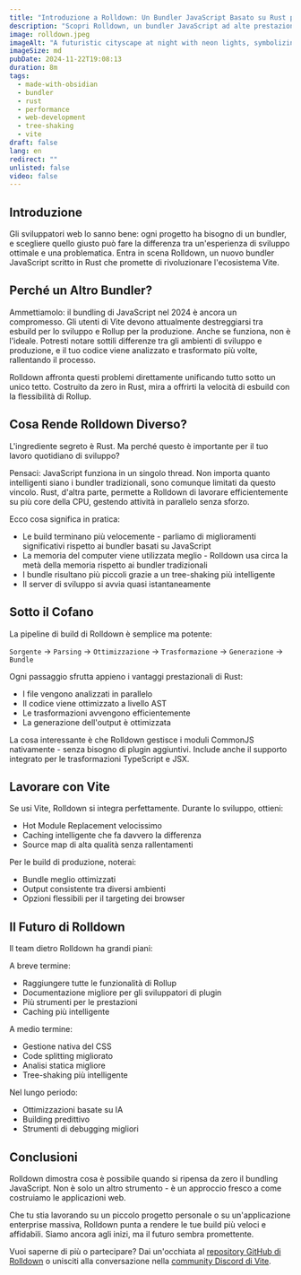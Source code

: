 ```yaml
---
title: "Introduzione a Rolldown: Un Bundler JavaScript Basato su Rust per Vite"
description: "Scopri Rolldown, un bundler JavaScript ad alte prestazioni basato su Rust, progettato per unificare e ottimizzare il processo di build in Vite. Questo articolo esplora le motivazioni dietro il suo sviluppo e come mira a migliorare le soluzioni esistenti"
image: rolldown.jpeg
imageAlt: "A futuristic cityscape at night with neon lights, symbolizing innovation and technology. In the foreground, code appears in floating holographic screens, with lines of JavaScript and Rust code highlighting the cutting-edge nature of Rolldown."
imageSize: md
pubDate: 2024-11-22T19:08:13
duration: 8m
tags:
  - made-with-obsidian
  - bundler
  - rust
  - performance
  - web-development
  - tree-shaking
  - vite
draft: false
lang: en
redirect: ""
unlisted: false
video: false
---
```

## Introduzione

Gli sviluppatori web lo sanno bene: ogni progetto ha bisogno di un bundler, e scegliere quello giusto può fare la differenza tra un'esperienza di sviluppo ottimale e una problematica. Entra in scena Rolldown, un nuovo bundler JavaScript scritto in Rust che promette di rivoluzionare l'ecosistema Vite.

## Perché un Altro Bundler?

Ammettiamolo: il bundling di JavaScript nel 2024 è ancora un compromesso. Gli utenti di Vite devono attualmente destreggiarsi tra esbuild per lo sviluppo e Rollup per la produzione. Anche se funziona, non è l'ideale. Potresti notare sottili differenze tra gli ambienti di sviluppo e produzione, e il tuo codice viene analizzato e trasformato più volte, rallentando il processo.

Rolldown affronta questi problemi direttamente unificando tutto sotto un unico tetto. Costruito da zero in Rust, mira a offrirti la velocità di esbuild con la flessibilità di Rollup.

## Cosa Rende Rolldown Diverso?

L'ingrediente segreto è Rust. Ma perché questo è importante per il tuo lavoro quotidiano di sviluppo?

Pensaci: JavaScript funziona in un singolo thread. Non importa quanto intelligenti siano i bundler tradizionali, sono comunque limitati da questo vincolo. Rust, d'altra parte, permette a Rolldown di lavorare efficientemente su più core della CPU, gestendo attività in parallelo senza sforzo.

Ecco cosa significa in pratica:
- Le build terminano più velocemente - parliamo di miglioramenti significativi rispetto ai bundler basati su JavaScript
- La memoria del computer viene utilizzata meglio - Rolldown usa circa la metà della memoria rispetto ai bundler tradizionali
- I bundle risultano più piccoli grazie a un tree-shaking più intelligente
- Il server di sviluppo si avvia quasi istantaneamente

## Sotto il Cofano

La pipeline di build di Rolldown è semplice ma potente:

`Sorgente` → `Parsing` → `Ottimizzazione` → `Trasformazione` → `Generazione` → `Bundle`

Ogni passaggio sfrutta appieno i vantaggi prestazionali di Rust:
- I file vengono analizzati in parallelo
- Il codice viene ottimizzato a livello AST
- Le trasformazioni avvengono efficientemente
- La generazione dell'output è ottimizzata

La cosa interessante è che Rolldown gestisce i moduli CommonJS nativamente - senza bisogno di plugin aggiuntivi. Include anche il supporto integrato per le trasformazioni TypeScript e JSX.

## Lavorare con Vite

Se usi Vite, Rolldown si integra perfettamente. Durante lo sviluppo, ottieni:
- Hot Module Replacement velocissimo
- Caching intelligente che fa davvero la differenza
- Source map di alta qualità senza rallentamenti

Per le build di produzione, noterai:
- Bundle meglio ottimizzati
- Output consistente tra diversi ambienti
- Opzioni flessibili per il targeting dei browser

## Il Futuro di Rolldown

Il team dietro Rolldown ha grandi piani:

A breve termine:
- Raggiungere tutte le funzionalità di Rollup
- Documentazione migliore per gli sviluppatori di plugin
- Più strumenti per le prestazioni
- Caching più intelligente

A medio termine:
- Gestione nativa del CSS
- Code splitting migliorato
- Analisi statica migliore
- Tree-shaking più intelligente

Nel lungo periodo:
- Ottimizzazioni basate su IA
- Building predittivo
- Strumenti di debugging migliori

## Conclusioni

Rolldown dimostra cosa è possibile quando si ripensa da zero il bundling JavaScript. Non è solo un altro strumento - è un approccio fresco a come costruiamo le applicazioni web.

Che tu stia lavorando su un piccolo progetto personale o su un'applicazione enterprise massiva, Rolldown punta a rendere le tue build più veloci e affidabili. Siamo ancora agli inizi, ma il futuro sembra promettente.

Vuoi saperne di più o partecipare? Dai un'occhiata al [repository GitHub di Rolldown](https://github.com/rolldown/rolldown) o unisciti alla conversazione nella [community Discord di Vite](https://chat.vitejs.dev/).
